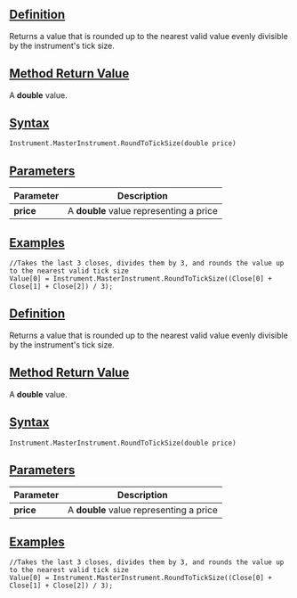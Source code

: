 ## [Definition](https://developer.ninjatrader.com/docs/desktop/roundtoticksize\#definition)

Returns a value that is rounded up to the nearest valid value evenly divisible by the instrument's tick size.

## [Method Return Value](https://developer.ninjatrader.com/docs/desktop/roundtoticksize\#method-return-value)

A **double** value.

## [Syntax](https://developer.ninjatrader.com/docs/desktop/roundtoticksize\#syntax)

`Instrument.MasterInstrument.RoundToTickSize(double price)`

## [Parameters](https://developer.ninjatrader.com/docs/desktop/roundtoticksize\#parameters)

| Parameter | Description |
| --- | --- |
| **price** | A **double** value representing a price |

## [Examples](https://developer.ninjatrader.com/docs/desktop/roundtoticksize\#examples)

```jsx-150469391 csharp
//Takes the last 3 closes, divides them by 3, and rounds the value up to the nearest valid tick size
Value[0] = Instrument.MasterInstrument.RoundToTickSize((Close[0] + Close[1] + Close[2]) / 3);

```

## [Definition](https://developer.ninjatrader.com/docs/desktop/roundtoticksize\#definition)

Returns a value that is rounded up to the nearest valid value evenly divisible by the instrument's tick size.

## [Method Return Value](https://developer.ninjatrader.com/docs/desktop/roundtoticksize\#method-return-value)

A **double** value.

## [Syntax](https://developer.ninjatrader.com/docs/desktop/roundtoticksize\#syntax)

`Instrument.MasterInstrument.RoundToTickSize(double price)`

## [Parameters](https://developer.ninjatrader.com/docs/desktop/roundtoticksize\#parameters)

| Parameter | Description |
| --- | --- |
| **price** | A **double** value representing a price |

## [Examples](https://developer.ninjatrader.com/docs/desktop/roundtoticksize\#examples)

```jsx-150469391 csharp
//Takes the last 3 closes, divides them by 3, and rounds the value up to the nearest valid tick size
Value[0] = Instrument.MasterInstrument.RoundToTickSize((Close[0] + Close[1] + Close[2]) / 3);

```